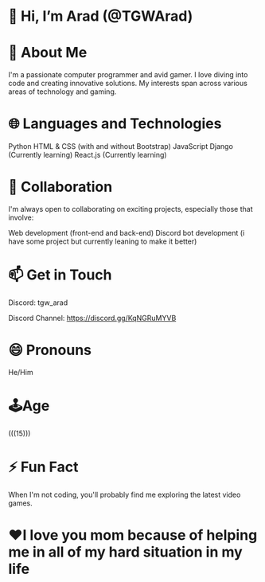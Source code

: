 # 👋 Hi, I’m Arad (@TGWArad)

# 👀 About Me
  I'm a passionate computer programmer and avid gamer. I love diving into code and creating innovative solutions. My interests span across various areas of technology and gaming.

# 🌐 Languages and Technologies
  Python
  HTML & CSS (with and without Bootstrap)
  JavaScript
  Django (Currently learning)
  React.js (Currently learning)


# 💞️ Collaboration
  I'm always open to collaborating on exciting projects, especially those that involve:

  Web development (front-end and back-end)
  Discord bot development (i have some project but currently leaning to make it better)


# 📫 Get in Touch
Discord: tgw_arad

Discord Channel: https://discord.gg/KqNGRuMYVB

# 😄 Pronouns
  He/Him

# 🕹️Age
  (((15)))
  
# ⚡ Fun Fact
  When I'm not coding, you'll probably find me exploring the latest video games.

# ❤️I love you mom because of helping me in all of my hard situation in my life

<!---
TGWArad/TGWArad is a ✨ special ✨ repository because its `README.md` (this file) appears on your GitHub profile.
You can click the Preview link to take a look at your changes.
--->
